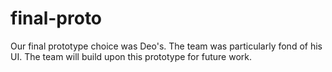# final-proto
Our final prototype choice was Deo's. The team was particularly fond of his UI. The team will build upon this prototype for future work.
